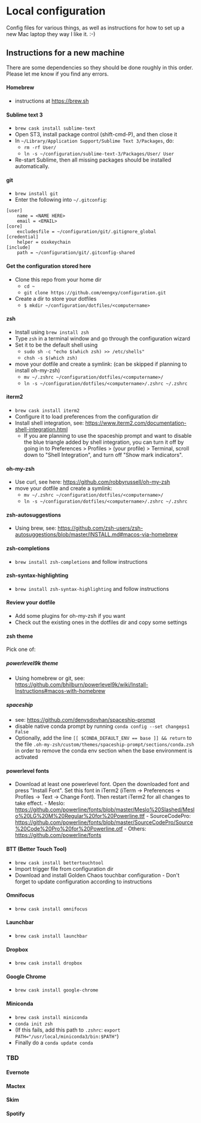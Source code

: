 # Local configuration

Config files for various things, as well as instructions for how to set up a new Mac laptop they way I like it. :-)

## Instructions for a new machine

There are some dependencies so they should be done roughly in this order. Please let me know if you find any errors.

#### Homebrew

- instructions at https://brew.sh

#### Sublime text 3

- `brew cask install sublime-text`
- Open ST3, install package control (shift-cmd-P), and then close it
- In `~/Library/Application Support/Sublime Text 3/Packages`, do:
    - `rm -rf User/`
    - `ln -s ~/configuration/sublime-text-3/Packages/User/ User`
- Re-start Sublime, then all missing packages should be installed automatically.

#### git

- `brew install git`
- Enter the following into `~/.gitconfig`:
```
[user]
    name = <NAME HERE>
    email = <EMAIL>
[core]
    excludesfile = ~/configuration/git/.gitignore_global
[credential]
    helper = osxkeychain
[include]
    path = ~/configuration/git/.gitconfig-shared
```

#### Get the configuration stored here

- Clone this repo from your home dir
    - `cd ~`
    - `git clone https://github.com/eengxy/configuration.git`
- Create a dir to store your dotfiles
    - `$ mkdir ~/configuration/dotfiles/<computername>`

#### zsh

- Install using `brew install zsh`
- Type `zsh` in a terminal window and go through the configuration wizard
- Set it to be the default shell using
    - `sudo sh -c "echo $(which zsh) >> /etc/shells"`
    - `chsh -s $(which zsh)`
- move your dotfile and create a symlink: (can be skipped if planning to install oh-my-zsh)
    - `mv ~/.zshrc ~/configuration/dotfiles/<computername>/`
    - `ln -s ~/configuration/dotfiles/<computername>/.zshrc ~/.zshrc`

#### iterm2

- `brew cask install iterm2`
- Configure it to load preferences from the configuration dir
- Install shell integration, see: https://www.iterm2.com/documentation-shell-integration.html
    - If you are planning to use the spaceship prompt and want to disable the blue triangle added by shell integration, you can turn it off by going in to Preferences > Profiles > (your profile) > Terminal, scroll down to "Shell Integration", and turn off "Show mark indicators".

#### oh-my-zsh

- Use curl, see here: https://github.com/robbyrussell/oh-my-zsh
- move your dotfile and create a symlink:
    - `mv ~/.zshrc ~/configuration/dotfiles/<computername>/`
    - `ln -s ~/configuration/dotfiles/<computername>/.zshrc ~/.zshrc`

#### zsh-autosuggestions

- Using brew, see: https://github.com/zsh-users/zsh-autosuggestions/blob/master/INSTALL.md#macos-via-homebrew

#### zsh-completions

- `brew install zsh-completions` and follow instructions

#### zsh-syntax-highlighting

- `brew install zsh-syntax-highlighting` and follow instructions

#### Review your dotfile

- Add some plugins for oh-my-zsh if you want
- Check out the existing ones in the dotfiles dir and copy some settings

#### zsh theme 

Pick one of:
##### powerlevel9k theme 

- Using homebrew or git, see: https://github.com/bhilburn/powerlevel9k/wiki/Install-Instructions#macos-with-homebrew

##### spaceship
- see: https://github.com/denysdovhan/spaceship-prompt
- disable native conda prompt by running `conda config --set changeps1 False`
- Optionally, add the line `[[ $CONDA_DEFAULT_ENV == base ]] && return` to the file `.oh-my-zsh/custom/themes/spaceship-prompt/sections/conda.zsh` in order to remove the conda env section when the base environment is activated

#### powerlevel fonts

- Download at least one powerlevel font. Open the downloaded font and press "Install Font". Set this font in iTerm2 (iTerm → Preferences → Profiles → Text → Change Font). Then restart iTerm2 for all changes to take effect.
		- Meslo: https://github.com/powerline/fonts/blob/master/Meslo%20Slashed/Meslo%20LG%20M%20Regular%20for%20Powerline.ttf
		- SourceCodePro: https://github.com/powerline/fonts/blob/master/SourceCodePro/Source%20Code%20Pro%20for%20Powerline.otf
		- Others: https://github.com/powerline/fonts

#### BTT (Better Touch Tool)

- `brew cask install bettertouchtool`
- Import trigger file from configuration dir
- Download and install Golden Chaos touchbar configuration - Don't forget to update configuration according to instructions

#### Omnifocus

- `brew cask install omnifocus`

#### Launchbar

- `brew cask install launchbar`

#### Dropbox

- `brew cask install dropbox`

#### Google Chrome

- `brew cask install google-chrome`

#### Miniconda

- `brew cask install miniconda`
- `conda init zsh`
- (If this fails, add this path to `.zshrc`: `export PATH="/usr/local/miniconda3/bin:$PATH"`)
- Finally do a `conda update conda`


### TBD

#### Evernote

#### Mactex

#### Skim

#### Spotify


